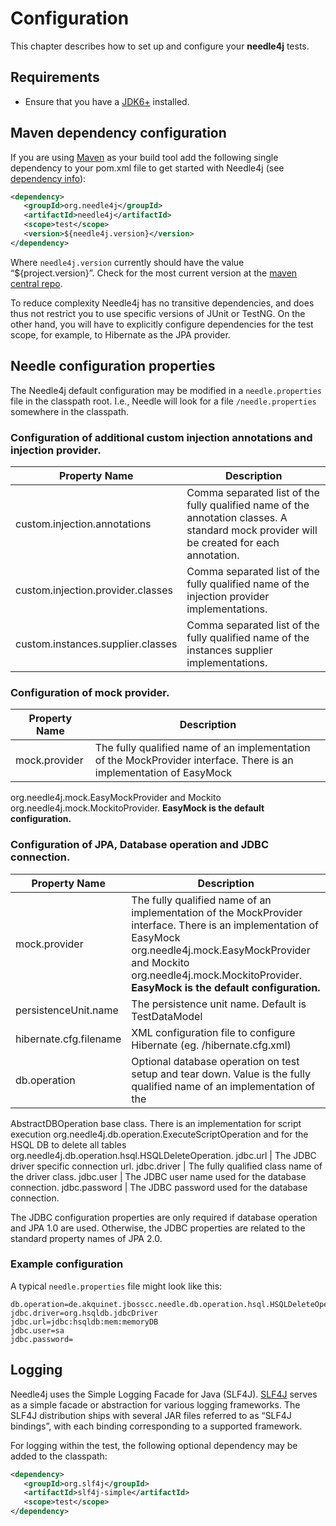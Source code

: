# Configuration

This chapter describes how to set up and configure your **needle4j** tests.

## Requirements

* Ensure that you have a [JDK6+](http://www.oracle.com/technetwork/java/javase/downloads/index.html) installed.

## Maven dependency configuration

If you are using [Maven](http://maven.apache.org/) as your build tool add the following single dependency to your 
pom.xml file to get started with Needle4j (see [dependency info](dependency-info.html)):

```xml
<dependency>
   <groupId>org.needle4j</groupId>
   <artifactId>needle4j</artifactId>
   <scope>test</scope>
   <version>${needle4j.version}</version>
</dependency>
```

Where `needle4j.version` currently should have the value “${project.version}”. Check for
the most current version at the [maven central repo](http://mvnrepository.com/artifact/org.needle4j/needle4j).


To reduce complexity Needle4j has no transitive dependencies, and does
thus not restrict you to use specific versions of JUnit or TestNG. On
the other hand, you will have to explicitly configure dependencies for
the test scope, for example, to Hibernate as the JPA provider.

## Needle configuration properties

The Needle4j default configuration may be modified in a `needle.properties` file in the classpath root. 
I.e., Needle will look for a file `/needle.properties` somewhere in the classpath.

### Configuration of additional custom injection annotations and injection provider.

Property Name  | Description
------------- | -------------
custom.injection.annotations  | Comma separated list of the fully qualified name of the annotation classes. A standard mock provider will be created for each annotation.
custom.injection.provider.classes | Comma separated list of the fully qualified name of the injection provider implementations.
custom.instances.supplier.classes | Comma separated list of the fully qualified name of the instances supplier implementations.

### Configuration of mock provider.

Property Name  | Description
------------- | -------------
mock.provider | The fully qualified name of an implementation of the MockProvider interface. There is an implementation of EasyMock
org.needle4j.mock.EasyMockProvider and Mockito org.needle4j.mock.MockitoProvider. **EasyMock is the default configuration.**

### Configuration of JPA, Database operation and JDBC connection.

Property Name  | Description
------------- | -------------
mock.provider | The fully qualified name of an implementation of the MockProvider interface. There is an implementation of EasyMock org.needle4j.mock.EasyMockProvider and Mockito org.needle4j.mock.MockitoProvider. **EasyMock is the default configuration.**
persistenceUnit.name | The persistence unit name. Default is TestDataModel
hibernate.cfg.filename | XML configuration file to configure Hibernate (eg. /hibernate.cfg.xml)
db.operation | Optional database operation on test setup and tear down. Value is the fully qualified name of an implementation of the
AbstractDBOperation base class. There is an implementation for script execution org.needle4j.db.operation.ExecuteScriptOperation
and for the HSQL DB to delete all tables org.needle4j.db.operation.hsql.HSQLDeleteOperation.
jdbc.url | The JDBC driver specific connection url.
jdbc.driver | The fully qualified class name of the driver class.
jdbc.user | The JDBC user name used for the database connection.
jdbc.password | The JDBC password used for the database connection.

The JDBC configuration properties are only required if database operation and JPA 1.0 are used. Otherwise, the JDBC properties are
related to the standard property names of JPA 2.0.

### Example configuration

A typical `needle.properties` file might look like this:

```
db.operation=de.akquinet.jbosscc.needle.db.operation.hsql.HSQLDeleteOperation
jdbc.driver=org.hsqldb.jdbcDriver
jdbc.url=jdbc:hsqldb:mem:memoryDB
jdbc.user=sa
jdbc.password=
```

## Logging

Needle4j uses the Simple Logging Facade for Java (SLF4J).
[SLF4J](http://www.slf4j.org/manual.html) serves as a simple facade or
abstraction for various logging frameworks. The SLF4J distribution ships
with several JAR files referred to as “SLF4J bindings”, with each
binding corresponding to a supported framework.

For logging within the test, the following optional dependency may be
added to the classpath:

```xml
<dependency>
   <groupId>org.slf4j</groupId>
   <artifactId>slf4j-simple</artifactId>
   <scope>test</scope>
</dependency>
```
